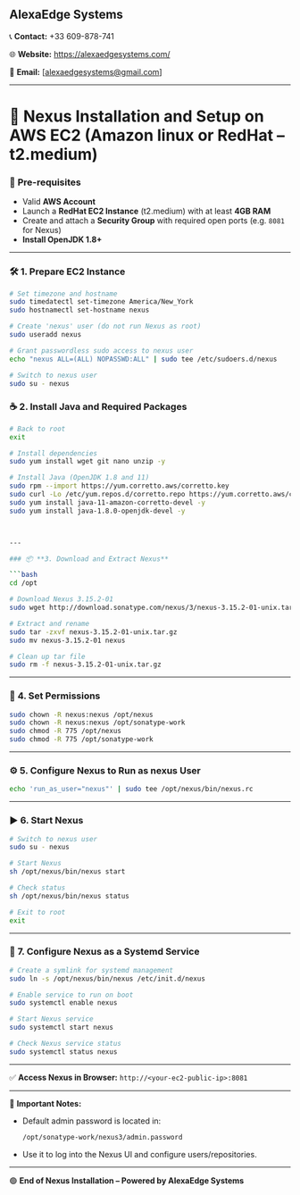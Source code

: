 

## **AlexaEdge Systems**

📞 **Contact:** +33 609-878-741

🌐 **Website:** https://alexaedgesystems.com/ 

📧 **Email:** [alexaedgesystems@gmail.com]

---

# 🚀 Nexus Installation and Setup on AWS EC2 (Amazon linux or RedHat – t2.medium)

### 🔧 **Pre-requisites**

* Valid **AWS Account**
* Launch a **RedHat EC2 Instance** (t2.medium) with at least **4GB RAM**
* Create and attach a **Security Group** with required open ports (e.g. `8081` for Nexus)
* **Install OpenJDK 1.8+**

---

### 🛠️ **1. Prepare EC2 Instance**

```bash
# Set timezone and hostname
sudo timedatectl set-timezone America/New_York
sudo hostnamectl set-hostname nexus

# Create 'nexus' user (do not run Nexus as root)
sudo useradd nexus

# Grant passwordless sudo access to nexus user
echo "nexus ALL=(ALL) NOPASSWD:ALL" | sudo tee /etc/sudoers.d/nexus

# Switch to nexus user
sudo su - nexus
```



### ☕ **2. Install Java and Required Packages**

```bash
# Back to root
exit

# Install dependencies
sudo yum install wget git nano unzip -y

# Install Java (OpenJDK 1.8 and 11)
sudo rpm --import https://yum.corretto.aws/corretto.key
sudo curl -Lo /etc/yum.repos.d/corretto.repo https://yum.corretto.aws/corretto.repo
sudo yum install java-11-amazon-corretto-devel -y
sudo yum install java-1.8.0-openjdk-devel -y



---

### 📦 **3. Download and Extract Nexus**

```bash
cd /opt

# Download Nexus 3.15.2-01
sudo wget http://download.sonatype.com/nexus/3/nexus-3.15.2-01-unix.tar.gz

# Extract and rename
sudo tar -zxvf nexus-3.15.2-01-unix.tar.gz
sudo mv nexus-3.15.2-01 nexus

# Clean up tar file
sudo rm -f nexus-3.15.2-01-unix.tar.gz
```

---

### 🔐 **4. Set Permissions**

```bash
sudo chown -R nexus:nexus /opt/nexus
sudo chown -R nexus:nexus /opt/sonatype-work
sudo chmod -R 775 /opt/nexus
sudo chmod -R 775 /opt/sonatype-work
```

---

### ⚙️ **5. Configure Nexus to Run as nexus User**

```bash
echo 'run_as_user="nexus"' | sudo tee /opt/nexus/bin/nexus.rc
```

---

### ▶️ **6. Start Nexus**

```bash
# Switch to nexus user
sudo su - nexus

# Start Nexus
sh /opt/nexus/bin/nexus start

# Check status
sh /opt/nexus/bin/nexus status

# Exit to root
exit
```

---

### 🔄 **7. Configure Nexus as a Systemd Service**

```bash
# Create a symlink for systemd management
sudo ln -s /opt/nexus/bin/nexus /etc/init.d/nexus

# Enable service to run on boot
sudo systemctl enable nexus

# Start Nexus service
sudo systemctl start nexus

# Check Nexus service status
sudo systemctl status nexus
```

---

✅ **Access Nexus in Browser:**
`http://<your-ec2-public-ip>:8081`

---

📌 **Important Notes:**

* Default admin password is located in:

  ```bash
  /opt/sonatype-work/nexus3/admin.password
  ```
* Use it to log into the Nexus UI and configure users/repositories.

---

🟢 **End of Nexus Installation – Powered by AlexaEdge Systems**



